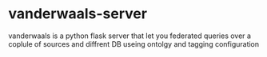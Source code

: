 # vanderwaals-server

vanderwaals is a python flask server that let you federated queries over a coplule of sources and diffrent DB
useing ontolgy and tagging configuration 
